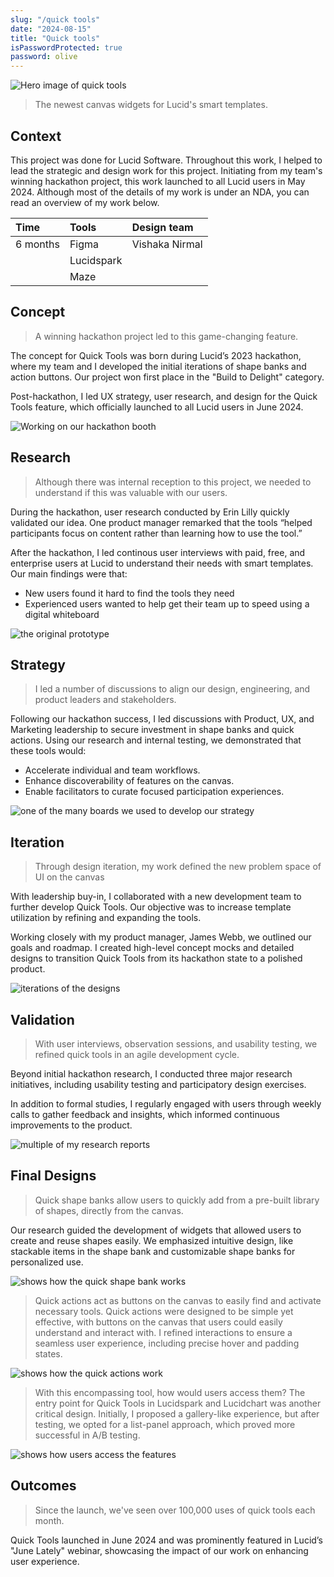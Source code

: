 ```yaml
---
slug: "/quick tools"
date: "2024-08-15"
title: "Quick tools"
isPasswordProtected: true
password: olive
---
```

![Hero image of quick tools](../src/images/quicktools/hero.png)
> The newest canvas widgets for Lucid's smart templates. 

## Context 

This project was done for Lucid Software. Throughout this work, I helped to lead the strategic and design work for this project. Initiating from my team's winning hackathon project, this work launched to all Lucid users in May 2024. Although most of the details of my work is under an NDA, you can read an overview of my work below. 

| Time     | Tools     | Design team      |
|:---------|:----------|:----------|
| 6 months | Figma     | Vishaka Nirmal  |
|          | Lucidspark |    |
|          |   Maze        |      |

## Concept
> A winning hackathon project led to this game-changing feature.

The concept for Quick Tools was born during Lucid’s 2023 hackathon, where my team and I developed the initial iterations of shape banks and action buttons. Our project won first place in the "Build to Delight" category.

Post-hackathon, I led UX strategy, user research, and design for the Quick Tools feature, which officially launched to all Lucid users in June 2024.

![Working on our hackathon booth](../src/images/quicktools/role.png)

## Research
> Although there was internal reception to this project, we needed to understand if this was valuable with our users.

During the hackathon, user research conducted by Erin Lilly quickly validated our idea. One product manager remarked that the tools “helped participants focus on content rather than learning how to use the tool.”

After the hackathon, I led continous user interviews with paid, free, and enterprise users at Lucid to understand their needs with smart templates. Our main findings were that:
- New users found it hard to find the tools they need
- Experienced users wanted to help get their team up to speed using a digital whiteboard

![the original prototype](../src/images/quicktools/prototype.gif)

## Strategy
> I led a number of discussions to align our design, engineering, and product leaders and stakeholders.

Following our hackathon success, I led discussions with Product, UX, and Marketing leadership to secure investment in shape banks and quick actions. Using our research and internal testing, we demonstrated that these tools would:

- Accelerate individual and team workflows.
- Enhance discoverability of features on the canvas.
- Enable facilitators to curate focused participation experiences.

![one of the many boards we used to develop our strategy](../src/images/quicktools/strategy.png)

## Iteration
> Through design iteration, my work defined the new problem space of UI on the canvas

With leadership buy-in, I collaborated with a new development team to further develop Quick Tools. Our objective was to increase template utilization by refining and expanding the tools.

Working closely with my product manager, James Webb, we outlined our goals and roadmap. I created high-level concept mocks and detailed designs to transition Quick Tools from its hackathon state to a polished product.

![iterations of the designs](../src/images/quicktools/design.png)

## Validation
> With user interviews, observation sessions, and usability testing, we refined quick tools in an agile development cycle.

Beyond initial hackathon research, I conducted three major research initiatives, including usability testing and participatory design exercises. 

In addition to formal studies, I regularly engaged with users through weekly calls to gather feedback and insights, which informed continuous improvements to the product.

![multiple of my research reports](../src/images/quicktools/research.png)

## Final Designs
> Quick shape banks allow users to quickly add from a pre-built library of shapes, directly from the canvas. 

Our research guided the development of widgets that allowed users to create and reuse shapes easily. We emphasized intuitive design, like stackable items in the shape bank and customizable shape banks for personalized use.

![shows how the quick shape bank works](../src/images/quicktools/quickshapebank.gif)

> Quick actions act as buttons on the canvas to easily find and activate necessary tools. 
Quick actions were designed to be simple yet effective, with buttons on the canvas that users could easily understand and interact with. I refined interactions to ensure a seamless user experience, including precise hover and padding states.

![shows how the quick actions work](../src/images/quicktools/quickaction.gif)

> With this encompassing tool, how would users access them?
The entry point for Quick Tools in Lucidspark and Lucidchart was another critical design. Initially, I proposed a gallery-like experience, but after testing, we opted for a list-panel approach, which proved more successful in A/B testing.

![shows how users access the features](../src/images/quicktools/entrypoint.gif)


## Outcomes
> Since the launch, we've seen over 100,000 uses of quick tools each month.   

Quick Tools launched in June 2024 and was prominently featured in Lucid’s "June Lately" webinar, showcasing the impact of our work on enhancing user experience.
